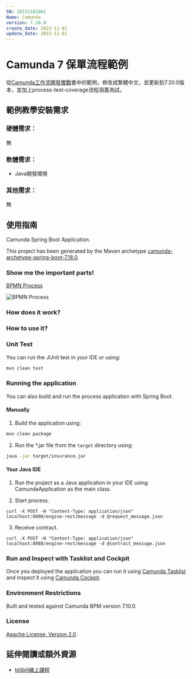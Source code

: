 ```yaml
---
SN: 20231101001
Name: Camunda
version: 7.20.0
create_date: 2023-11-01
update_date: 2023-11-01
---
```


# Camunda 7 保單流程範例

從[Camunda工作流開發實戰](https://www.tenlong.com.tw/products/9787302569428)書中的範例，修改成繁體中文，並更新到7.20.0版本，並加上process-test-coverage流程涵蓋測試。

## 範例教學安裝需求

### 硬體需求：

無

### 軟體需求：

* Java開發環境

### 其他需求：

無

## 使用指南

Camunda Spring Boot Application.

This project has been generated by the Maven archetype
[camunda-archetype-spring-boot-7.18.0](https://docs.camunda.org/manual/7.18/user-guide/).

### Show me the important parts!
[BPMN Process](src/main/resources/insurance.bpmn)

![BPMN Process](/readme-picture/insurance.png)

### How does it work?

### How to use it?

### Unit Test
You can run the JUnit test in your IDE or using:
```bash
mvn clean test
```

### Running the application
You can also build and run the process application with Spring Boot.

#### Manually
1. Build the application using:
```bash
mvn clean package
```
2. Run the *.jar file from the `target` directory using:
```bash
java -jar target/insurance.jar
```

#### Your Java IDE
1. Run the project as a Java application in your IDE using CamundaApplication as the main class.

2. Start process.

`curl -X POST -H "Content-Type: application/json" localhost:8080/engine-rest/message -d @request_message.json`

3. Receive contract.

`curl -X POST -H "Content-Type: application/json" localhost:8080/engine-rest/message -d @contract_message.json`

### Run and Inspect with Tasklist and Cockpit
Once you deployed the application you can run it using
[Camunda Tasklist](http://docs.camunda.org/latest/guides/user-guide/#tasklist)
and inspect it using
[Camunda Cockpit](http://docs.camunda.org/latest/guides/user-guide/#cockpit).

### Environment Restrictions
Built and tested against Camunda BPM version 7.10.0.

### License
[Apache License, Version 2.0](http://www.apache.org/licenses/LICENSE-2.0).

<!-- HTML snippet for index page
  <tr>
    <td><img src="snippets/insurance/src/main/resources/process.png" width="100"></td>
    <td><a href="snippets/insurance">Camunda Spring Boot Application</a></td>
    <td>Spring Boot Application using [Camunda](http://docs.camunda.org).</td>
  </tr>
-->
<!-- Tweet
New @Camunda example: Camunda Spring Boot Application - Spring Boot Application using [Camunda](http://docs.camunda.org). https://github.com/camunda-consulting/code/tree/master/snippets/insurance
-->

## 延伸閱讀或額外資源

* [bilibili線上課程](https://www.bilibili.com/video/BV1qe4y1m7D7/)
